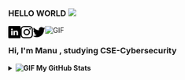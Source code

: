 ### HELLO WORLD <img src="https://media.giphy.com/media/Q7LHmoFwVP6Yc1swZs/giphy.gif" width="25px">
 
<a href="https://www.linkedin.com/in/manu-sunil-8356b51b9/">
  <img align="left" alt="Manu's LinkdeIN" width="25px" src="https://github.com/charistimaticmoose/charistimaticmoose/blob/main/linkedin.png" />
</a>

<a href="https://www.instagram.com/manushyaaa">
  <img align="left" alt="Manu's Instagram" width="25px" src="https://github.com/charistimaticmoose/charistimaticmoose/blob/main/instagram.png" />
</a>

<a href="https://www.twitter.com/manushyaaa">
  <img align="left" alt="Manu's Twitter" width="25px" src="https://github.com/charistimaticmoose/charistimaticmoose/blob/main/twitter.png" />
</a>
<img align="topright" alt="GIF" src="https://media.giphy.com/media/ckr4W2ppxPBeIF8dx4/giphy.gif" width="440" height="240" />
<br />

<h3>
Hi, I'm Manu , studying CSE-Cybersecurity
</h3>


<details>
<summary><b> <img alt="GIF" src="https://media.giphy.com/media/xUPGcw51mhNJWL8Pcs/giphy.gif" width="10 " height="10" />  My GitHub Stats</b></summary>
<p align="center"> <img src="https://github-readme-stats.vercel.app/api?username=charistimaticmoose&show_icons=true&theme=gotham" alt="charistimaticmoose" />
</details>
